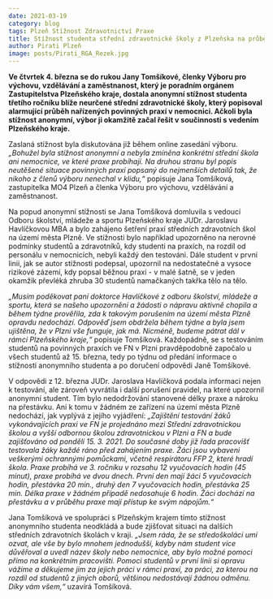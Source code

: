 ```yaml
---
date: 2021-03-19
category: blog
tags: Plzeň Stížnost Zdravotnictví Praxe
title: Stížnost studenta střední zdravotnické školy z Plzeňska na průběh povinných praxí nezapadla a aktivně se řeší!
author: Pirati Plzeň
image: posts/Pirati_RGA_Rezek.jpg
---
```


**Ve čtvrtek 4. března se do rukou Jany Tomšíkové, členky Výboru pro výchovu, vzdělávání a zaměstnanost, který je poradním orgánem Zastupitelstva Plzeňského kraje, dostala anonymní stížnost studenta třetího ročníku blíže neurčené střední zdravotnické školy, který popisoval alarmující průběh nařízených povinných praxí v nemocnici. Ačkoli byla stížnost anonymní, výbor ji okamžitě začal řešit v součinnosti s vedením Plzeňského kraje.**

Zaslaná stížnost byla diskutována již během online zasedání výboru. *„Bohužel byla stížnost anonymní a nebyla zmíněna konkrétní střední škola ani nemocnice, ve které praxe probíhají. Na druhou stranu byl popis neutěšené situace povinných praxí popsaný do nejmenších detailů tak, že nikoho z členů výboru nenechal v klidu,“* popisuje Jana Tomšíková, zastupitelka MO4 Plzeň a členka Výboru pro výchovu, vzdělávání a zaměstnanost. 

Na popud anonymní stížnosti se Jana Tomšíková domluvila s vedoucí Odboru školství, mládeže a sportu Plzeňského kraje JUDr. Jaroslavu Havlíčkovou MBA a bylo zahájeno šetření praxí středních zdravotních škol na území města Plzně. Ve stížnosti bylo například upozorněno na nerovné podmínky studentů a zdravotníků, kdy studenti na praxích, na rozdíl od personálu v nemocnicích, nebyli každý den testováni. Dále student v první linii, jak se autor stížnosti podepsal, upozornil na nedostatečné a vysoce rizikové zázemí, kdy popsal běžnou praxi - v malé šatně, se v jeden okamžik převléká zhruba 30 studentů namačkaných takřka tělo na tělo.

*„Musím poděkovat paní doktorce Havlíčkové z odboru školství, mládeže a sportu, která se našeho upozornění a žádosti o nápravu aktivně chopila a během týdne prověřila, zda k takovým porušením na území města Plzně opravdu nedochází. Odpověď jsem obdržela během týdne a byla jsem ujištěna, že v Plzni vše funguje, jak má. Nicméně, budeme pátrat dál v rámci Plzeňského kraje,“* popisuje Tomšíková. Každopádně, se s testováním studentů na povinných praxích ve FN v Plzni pravděpodobně započalo u všech studentů až 15. března, tedy po týdnu od předání informace o stížnosti anonymního studenta a po doručení odpovědi Janě Tomšíkové.

V odpovědi z 12. března JUDr. Jaroslava Havlíčková podala informaci nejen k testování, ale zároveň vyvrátila i další porušení pravidel, na které upozornil anonymní student. Tím bylo nedodržování stanovené délky praxe a nároku na přestávku. Ani k tomu v žádném ze zařízení na území města Plzně nedochází, jak vyplývá z jejího vyjádření: *„Zajištění testování žáků vykonávajících praxi ve FN je projednáno mezi Střední zdravotnickou školou a vyšší odbornou školou zdravotnickou v Plzni a FN a bude zajišťováno od pondělí 15. 3. 2021. Do současné doby již řada pracovišť testovala žáky každé ráno před zahájením praxe. Žáci jsou vybaveni veškerými ochrannými pomůckami, včetně respirátoru FFP 2, které hradí škola. Praxe probíhá ve 3. ročníku v rozsahu 12 vyučovacích hodin (45 minut), praxe probíhá ve dvou dnech. První den mají žáci 5 vyučovacích hodin, přestávka 20 min., druhý den 7 vyučovacích hodin, přestávka 25 min. Délka praxe v žádném případě nedosahuje 6 hodin. Žáci dochází na přestávku a v průběhu praxe mají přístup ke svým nápojům.“*

Jana Tomšíková ve spolupráci s Plzeňským krajem tímto stížnost anonymního studenta neodkládá a bude zjišťovat situaci na dalších středních zdravotních školách v kraji. *„Jsem ráda, že se středoškoláci umí ozvat, ale vše by bylo mnohem jednodušší, kdyby nám student více důvěřoval a uvedl název školy nebo nemocnice, aby bylo možné pomoci přímo na konkrétním pracovišti. Pomoci studentů v první linii si opravu vážíme a děkujeme jim za jejich práci v rámci praxí, za práci, za kterou na rozdíl od studentů z jiných oborů, většinou nedostávají žádnou odměnu. Díky vám všem,“* uzavírá Tomšíková. 
